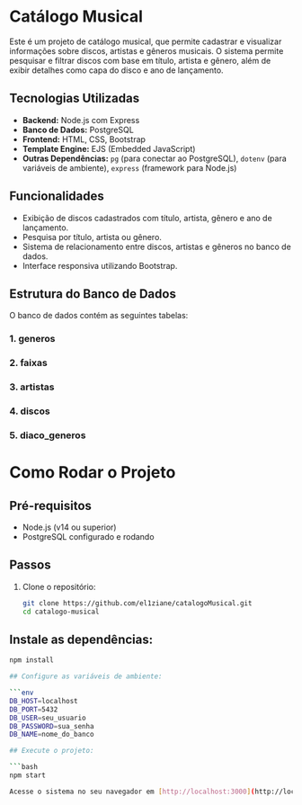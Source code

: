 # Catálogo Musical

Este é um projeto de catálogo musical, que permite cadastrar e visualizar informações sobre discos, artistas e gêneros musicais. O sistema permite pesquisar e filtrar discos com base em título, artista e gênero, além de exibir detalhes como capa do disco e ano de lançamento.

## Tecnologias Utilizadas

- **Backend:** Node.js com Express
- **Banco de Dados:** PostgreSQL
- **Frontend:** HTML, CSS, Bootstrap
- **Template Engine:** EJS (Embedded JavaScript)
- **Outras Dependências:** `pg` (para conectar ao PostgreSQL), `dotenv` (para variáveis de ambiente), `express` (framework para Node.js)

## Funcionalidades

- Exibição de discos cadastrados com título, artista, gênero e ano de lançamento.
- Pesquisa por título, artista ou gênero.
- Sistema de relacionamento entre discos, artistas e gêneros no banco de dados.
- Interface responsiva utilizando Bootstrap.

## Estrutura do Banco de Dados

O banco de dados contém as seguintes tabelas:

### 1. **generos**
### 2. **faixas**
### 3. **artistas**
### 4. **discos**
### 5. **diaco_generos**


# Como Rodar o Projeto

## Pré-requisitos

- Node.js (v14 ou superior)
- PostgreSQL configurado e rodando

## Passos

1. Clone o repositório:
   ```bash
   git clone https://github.com/el1ziane/catalogoMusical.git
   cd catalogo-musical

## Instale as dependências:

```bash
npm install

## Configure as variáveis de ambiente:

```env
DB_HOST=localhost
DB_PORT=5432
DB_USER=seu_usuario
DB_PASSWORD=sua_senha
DB_NAME=nome_do_banco

## Execute o projeto:

```bash
npm start

Acesse o sistema no seu navegador em [http://localhost:3000](http://localhost:3000).


